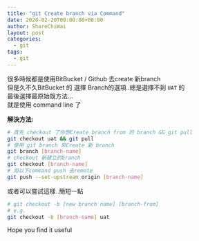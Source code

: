 ```yaml
---
title: "git Create branch via Command"
date: 2020-02-20T00:00:00+08:00
author: ShareChiWai
layout: post
categories:
  - git
tags:
  - git
---
```


很多時候都是使用BitBucket / Github 去create 新branch  
但是久不久BitBucket 的 選擇 Branch的選項..總是選擇不到 `UAT` 的  
最後選擇最原始既方法...  
就是使用 command line 了  

**解決方法:**
```bash
# 首先 checkout 了你想Create branch from 的 branch && git pull
git checkout uat && git pull
# 使用 git branch 來Create 新 branch
git branch [branch-name]
# checkout 新建立的branch
git checkout [branch-name]
# 用以下command push 去remote
git push --set-upstream origin [branch-name]
```

或者可以嘗試這樣..簡短一點  
```bash
# git checkout -b [new branch name] [branch-from]
# e.g. 
git checkout -b [branch-name] uat
```

Hope you find it useful







```

```
